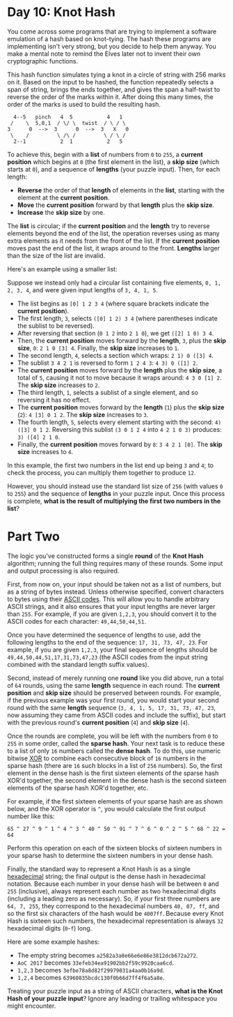 # Day 10: Knot Hash
You come across some programs that are trying to implement a software emulation of a hash based on knot-tying. The hash 
these programs are implementing isn't very strong, but you decide to help them anyway. You make a mental note to remind 
the Elves later not to invent their own cryptographic functions.

This hash function simulates tying a knot in a circle of string with 256 marks on it. Based on the input to be hashed, 
the function repeatedly selects a span of string, brings the ends together, and gives the span a half-twist to reverse 
the order of the marks within it. After doing this many times, the order of the marks is used to build the resulting 
hash.
```
  4--5   pinch   4  5           4   1
 /    \  5,0,1  / \/ \  twist  / \ / \
3      0  -->  3      0  -->  3   X   0
 \    /         \ /\ /         \ / \ /
  2--1           2  1           2   5
```
To achieve this, begin with a **list** of numbers from `0` to `255`, a **current position** which begins at `0` (the 
first element in the list), a **skip size** (which starts at `0`), and a sequence of **lengths** (your puzzle input). 
Then, for each length:
* **Reverse** the order of that **length** of elements in the **list**, starting with the element at the **current 
position**.
* **Move** the **current position** forward by that **length** plus the **skip size**.
* **Increase** the **skip size** by one.

The **list** is circular; if the **current position** and the **length** try to reverse elements beyond the end of the 
list, the operation reverses using as many extra elements as it needs from the front of the list. If the **current 
position** moves past the end of the list, it wraps around to the front. **Lengths** larger than the size of the list 
are invalid.

Here's an example using a smaller list:

Suppose we instead only had a circular list containing five elements, `0, 1, 2, 3, 4`, and were given input lengths of 
`3, 4, 1, 5`.
* The list begins as `[0] 1 2 3 4` (where square brackets indicate the **current position**).
* The first length, `3`, selects `([0] 1 2) 3 4` (where parentheses indicate the sublist to be reversed).
* After reversing that section (`0 1 2` into `2 1 0`), we get `([2] 1 0) 3 4`.
* Then, the **current position** moves forward by the **length**, `3`, plus the **skip size**, `0`: `2 1 0 [3] 4`. 
Finally, the **skip size** increases to `1`.
* The second length, `4`, selects a section which wraps: `2 1) 0 ([3] 4`.
* The sublist `3 4 2 1` is reversed to form `1 2 4 3`: `4 3) 0 ([1] 2`.
* The **current position** moves forward by the **length** plus the **skip size**, a total of `5`, causing it not to 
move because it wraps around: `4 3 0 [1] 2`. The **skip size** increases to `2`.
* The third length, `1`, selects a sublist of a single element, and so reversing it has no effect.
* The **current position** moves forward by the **length** (`1`) plus the **skip size** (`2`): `4 [3] 0 1 2`. The 
**skip size** increases to `3`.
* The fourth length, `5`, selects every element starting with the second: `4) ([3] 0 1 2`. Reversing this sublist 
`(3 0 1 2 4` into `4 2 1 0 3)` produces: `3) ([4] 2 1 0`.
* Finally, the **current position** moves forward by `8`: `3 4 2 1 [0]`. The **skip size** increases to `4`.

In this example, the first two numbers in the list end up being `3` and `4`; to check the process, you can multiply 
them together to produce `12`.

However, you should instead use the standard list size of `256` (with values `0` to `255`) and the sequence of 
**lengths** in your puzzle input. Once this process is complete, **what is the result of multiplying the first two 
numbers in the list**?

# Part Two
The logic you've constructed forms a single **round** of the **Knot Hash** algorithm; running the full thing requires 
many of these rounds. Some input and output processing is also required.

First, from now on, your input should be taken not as a list of numbers, but as a string of bytes instead. Unless 
otherwise specified, convert characters to bytes using their 
[ASCII codes](https://en.wikipedia.org/wiki/ASCII#Printable_characters). This will allow you to handle arbitrary ASCII 
strings, and it also ensures that your input lengths are never larger than `255`. For example, if you are given `1,2,3`, 
you should convert it to the ASCII codes for each character: `49,44,50,44,51`.

Once you have determined the sequence of lengths to use, add the following lengths to the end of the sequence: 
`17, 31, 73, 47, 23`. For example, if you are given `1,2,3`, your final sequence of lengths should be 
`49,44,50,44,51,17,31,73,47,23` (the ASCII codes from the input string combined with the standard length suffix values).

Second, instead of merely running one **round** like you did above, run a total of `64` rounds, using the same 
**length** sequence in each round. The **current position** and **skip size** should be preserved between rounds. For 
example, if the previous example was your first round, you would start your second round with the same **length** 
sequence (`3, 4, 1, 5, 17, 31, 73, 47, 23`, now assuming they came from ASCII codes and include the suffix), but start 
with the previous round's **current position** (`4`) and **skip size** (`4`).

Once the rounds are complete, you will be left with the numbers from `0` to `255` in some order, called the **sparse 
hash**. Your next task is to reduce these to a list of only `16` numbers called the **dense hash**. To do this, use 
numeric bitwise [XOR](https://en.wikipedia.org/wiki/Bitwise_operation#XOR) to combine each consecutive block of `16` 
numbers in the sparse hash (there are `16` such blocks in a list of `256` numbers). So, the first element in the dense 
hash is the first sixteen elements of the sparse hash XOR'd together, the second element in the dense hash is the second 
sixteen elements of the sparse hash XOR'd together, etc.

For example, if the first sixteen elements of your sparse hash are as shown below, and the XOR operator is `^`, you 
would calculate the first output number like this:
```
65 ^ 27 ^ 9 ^ 1 ^ 4 ^ 3 ^ 40 ^ 50 ^ 91 ^ 7 ^ 6 ^ 0 ^ 2 ^ 5 ^ 68 ^ 22 = 64
```
Perform this operation on each of the sixteen blocks of sixteen numbers in your sparse hash to determine the sixteen 
numbers in your dense hash.

Finally, the standard way to represent a Knot Hash is as a single 
[hexadecimal](https://en.wikipedia.org/wiki/Hexadecimal) string; the final output is the dense hash in hexadecimal 
notation. Because each number in your dense hash will be between `0` and `255` (inclusive), always represent each number 
as two hexadecimal digits (including a leading zero as necessary). So, if your first three numbers are `64, 7, 255`, 
they correspond to the hexadecimal numbers `40, 07, ff`, and so the first six characters of the hash would be `4007ff`. 
Because every Knot Hash is sixteen such numbers, the hexadecimal representation is always `32` hexadecimal digits 
(`0`-`f`) long.

Here are some example hashes:
* The empty string becomes `a2582a3a0e66e6e86e3812dcb672a272`.
* `AoC 2017` becomes `33efeb34ea91902bb2f59c9920caa6cd`.
* `1,2,3` becomes `3efbe78a8d82f29979031a4aa0b16a9d`.
* `1,2,4` becomes `63960835bcdc130f0b66d7ff4f6a5a8e`.

Treating your puzzle input as a string of ASCII characters, **what is the Knot Hash of your puzzle input**? Ignore any 
leading or trailing whitespace you might encounter.
